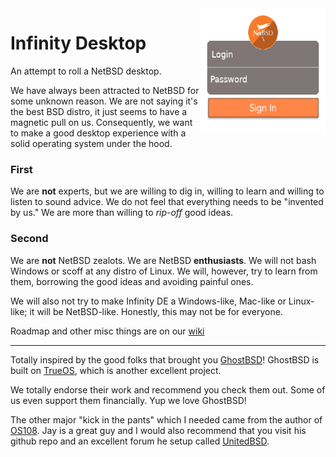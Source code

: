 <img align="right" width="200" height="200" src="https://github.com/rgeorgia/InfinityDesktop/blob/master/infinity-slim-theme/infinity-default/panel.png">

# Infinity Desktop
An attempt to roll a NetBSD desktop.

We have always been attracted to NetBSD for some unknown reason. We are not saying it's the best BSD distro, it just seems to have a magnetic pull on us. Consequently, we want to make a good desktop experience with a solid operating system under the hood.

### First
We are **not** experts, but we are willing to dig in, willing to learn and willing to listen to sound advice. We do not feel that everything needs to be "invented by us." We are more than willing to _rip-off_ good ideas.

### Second
We are **not** NetBSD zealots. We are NetBSD **enthusiasts**. We will not bash Windows or scoff at any distro of Linux. We will, however, try to learn from them, borrowing the good ideas and avoiding painful ones.

We will also not try to make Infinity DE a Windows-like, Mac-like or Linux-like; it will be NetBSD-like. Honestly, this may not be for everyone.

Roadmap and other misc things are on our [wiki](https://github.com/rgeorgia/OS108/wiki)

---

Totally inspired by the good folks that brought you [GhostBSD](https://github.com/ghostbsd)! GhostBSD is built on [TrueOS](https://www.trueos.org/), which is another excellent project.

We totally endorse their work and recommend you check them out. Some of us even support them financially. Yup we love GhostBSD!

The other major "kick in the pants" which I needed came from the author of [OS108](https://github.com/OS108/os108.github.io).
Jay is a great guy and I would also recommend that you visit his github repo and an excellent
forum he setup called [UnitedBSD](https://unitedbsd.com/).
